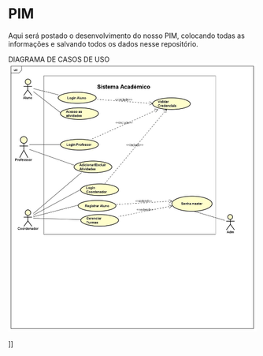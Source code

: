 # PIM
Aqui será postado o desenvolvimento do nosso PIM, colocando todas as informações e salvando todos os dados nesse repositório.



DIAGRAMA DE CASOS DE USO
![Diagrama de casos de uso](https://github.com/VitorMoura-coder/PIM/blob/main/Casos%20de%20uso.png)

]]
